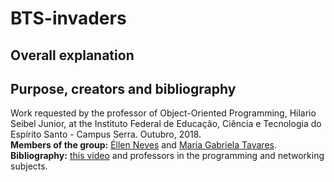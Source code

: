 # BTS-invaders
## Overall explanation

## Purpose, creators and bibliography
Work requested by the professor of Object-Oriented Programming, Hilario Seibel Junior, at the Instituto Federal de Educação, Ciência e Tecnologia do Espírito Santo - Campus Serra. Outubro, 2018.</br>
<b>Members of the group:</b> [Éllen Neves](https://github.com/Eosn) and [Maria Gabriela Tavares](https://github.com/mabist).</br>
<b>Bibliography:</b> [this video](https://www.youtube.com/watch?v=mrbG8B6Gqfs&feature=youtu.be) and professors in the programming and networking subjects.

